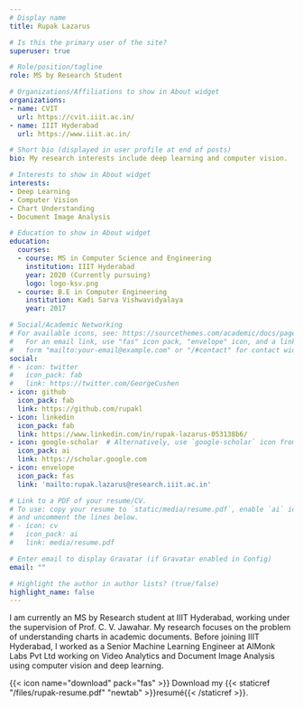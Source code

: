 ```yaml
---
# Display name
title: Rupak Lazarus

# Is this the primary user of the site?
superuser: true

# Role/position/tagline
role: MS by Research Student

# Organizations/Affiliations to show in About widget
organizations:
- name: CVIT
  url: https://cvit.iiit.ac.in/
- name: IIIT Hyderabad
  url: https://www.iiit.ac.in/

# Short bio (displayed in user profile at end of posts)
bio: My research interests include deep learning and computer vision.

# Interests to show in About widget
interests:
- Deep Learning
- Computer Vision
- Chart Understanding
- Document Image Analysis

# Education to show in About widget
education:
  courses:
  - course: MS in Computer Science and Engineering
    institution: IIIT Hyderabad
    year: 2020 (Currently pursuing)
    logo: logo-ksv.png
  - course: B.E in Computer Engineering
    institution: Kadi Sarva Vishwavidyalaya
    year: 2017

# Social/Academic Networking
# For available icons, see: https://sourcethemes.com/academic/docs/page-builder/#icons
#   For an email link, use "fas" icon pack, "envelope" icon, and a link in the
#   form "mailto:your-email@example.com" or "/#contact" for contact widget.
social:
# - icon: twitter
#   icon_pack: fab
#   link: https://twitter.com/GeorgeCushen
- icon: github
  icon_pack: fab
  link: https://github.com/rupakl
- icon: linkedin
  icon_pack: fab
  link: https://www.linkedin.com/in/rupak-lazarus-053138b6/
- icon: google-scholar  # Alternatively, use `google-scholar` icon from `ai` icon pack
  icon_pack: ai
  link: https://scholar.google.com
- icon: envelope
  icon_pack: fas
  link: 'mailto:rupak.lazarus@research.iiit.ac.in'

# Link to a PDF of your resume/CV.
# To use: copy your resume to `static/media/resume.pdf`, enable `ai` icons in `params.toml`, 
# and uncomment the lines below.
# - icon: cv
#   icon_pack: ai
#   link: media/resume.pdf

# Enter email to display Gravatar (if Gravatar enabled in Config)
email: ""

# Highlight the author in author lists? (true/false)
highlight_name: false
---
```


I am currently an MS by Research student at IIIT Hyderabad, working under the supervision of Prof. C. V. Jawahar. My research focuses on the problem of understanding charts in academic documents. Before joining IIIT Hyderabad, I worked as a Senior Machine Learning Engineer at AIMonk Labs Pvt Ltd working on Video Analytics and Document Image Analysis using computer vision and deep learning.

{{< icon name="download" pack="fas" >}} Download my {{< staticref "/files/rupak-resume.pdf" "newtab" >}}resumé{{< /staticref >}}.
